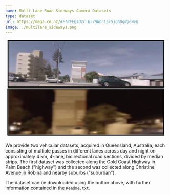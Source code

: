 ```yaml
---
name: Multi-Lane Road Sideways-Camera Datasets
type: dataset
url: https://mega.co.nz/#F!8FEQiDzC!B57HWocLSlSjgSDqNjEWvQ
image: ./multilane_sideways.png
---
```


<p align="center"><img src="./multilane_sideways.png" alt="Example images from the multi-lane road sideways-camera datasets"/></p>

We provide two vehicular datasets, acquired in Queensland, Australia, each consisting of multiple passes in different lanes across day and night on approximately 4 km, 4-lane, bidirectional road sections, divided by median strips. The first dataset was collected along the Gold Coast Highway in Palm Beach ("highway") and the second was collected along Christine Avenue in Robina and nearby suburbs ("suburban").

The dataset can be downloaded using the button above, with further information contained in the `Readme.txt`.
